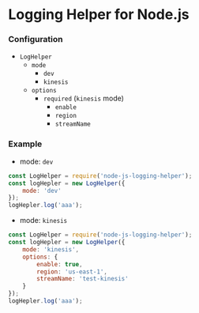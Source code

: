 # Logging Helper for Node.js

### Configuration
- `LogHelper`
    - `mode`
        - `dev`
        - `kinesis`
    - `options`
        - `required` (`kinesis` mode)
            - `enable`
            - `region`
            - `streamName`

### Example
- mode: `dev`
```js
const LogHelper = require('node-js-logging-helper');
const logHepler = new LogHelper({
    mode: 'dev'
});
logHepler.log('aaa');
```

- mode: `kinesis`
```js
const LogHelper = require('node-js-logging-helper');
const logHepler = new LogHelper({
    mode: 'kinesis',
    options: {
        enable: true,
        region: 'us-east-1',
        streamName: 'test-kinesis'
    }
});
logHepler.log('aaa');
```
